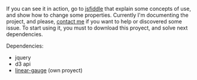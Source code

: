 If you can see it in action, go to [jsfiddle](https://jsfiddle.net/leoflores/6cLpuL7j/4/) that explain some concepts of use, and show how to change some properties.
Currently I'm documenting the project, and please, [contact me](mailto:flores.leonardo@gmail.com) if you want to help or discovered some issue.
To start using it, you must to download this proyect, and solve next dependencies.

Dependencies:
* jquery
* d3 api
* [linear-gauge](https://github.com/lflores/linear-gauge) (own proyect)
